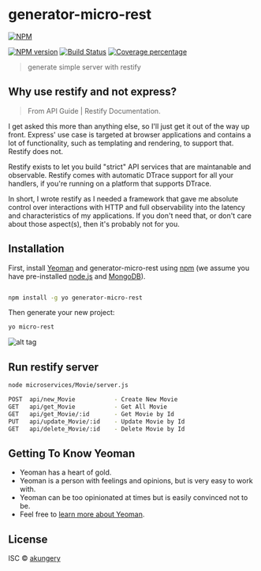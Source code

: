 # generator-micro-rest
[![NPM](https://nodei.co/npm/generator-micro-rest.png?downloads=true&downloadRank=true&stars=true)](https://nodei.co/npm/generator-micro-rest/)

[![NPM version][npm-image]][npm-url] [![Build Status][travis-image]][travis-url] [![Coverage percentage][coveralls-image]][coveralls-url]
> generate simple server with restify

## Why use restify and not express?

> From API Guide | Restify Documentation.

I get asked this more than anything else, so I'll just get it out of the way up front. Express' use case is targeted at browser applications and contains a lot of functionality, such as templating and rendering, to support that. Restify does not.

Restify exists to let you build "strict" API services that are maintanable and observable. Restify comes with automatic DTrace support for all your handlers, if you're running on a platform that supports DTrace.

In short, I wrote restify as I needed a framework that gave me absolute control over interactions with HTTP and full observability into the latency and characteristics of my applications. If you don't need that, or don't care about those aspect(s), then it's probably not for you.


## Installation

First, install [Yeoman](http://yeoman.io) and generator-micro-rest using [npm](https://www.npmjs.com/) (we assume you have pre-installed [node.js](https://nodejs.org/) and [MongoDB](https://docs.mongodb.com/manual/installation/)).
```bash

npm install -g yo generator-micro-rest
```

Then generate your new project:

```bash
yo micro-rest
```

![alt tag](https://i.imgur.com/6hVYuNq.png)

## Run restify server
```bash
node microservices/Movie/server.js
```
```bash
POST  api/new_Movie           - Create New Movie
GET   api/get_Movie           - Get All Movie
GET   api/get_Movie/:id       - Get Movie by Id
PUT   api/update_Movie/:id    - Update Movie by Id
GET   api/delete_Movie/:id    - Delete Movie by Id
```

## Getting To Know Yeoman

 * Yeoman has a heart of gold.
 * Yeoman is a person with feelings and opinions, but is very easy to work with.
 * Yeoman can be too opinionated at times but is easily convinced not to be.
 * Feel free to [learn more about Yeoman](http://yeoman.io/).

## License

ISC © [akungery](https://instagram.com/gery.wibowo)


[npm-image]: https://badge.fury.io/js/generator-micro-rest.svg
[npm-url]: https://npmjs.org/package/generator-micro-rest
[travis-image]: https://travis-ci.org/monkeymars/generator-micro-rest.svg?branch=master
[travis-url]: https://travis-ci.org/monkeymars/generator-micro-rest
[daviddm-image]: https://david-dm.org/monkeymars/generator-micro-rest.svg?theme=shields.io
[daviddm-url]: https://david-dm.org/monkeymars/generator-micro-rest
[coveralls-image]: https://coveralls.io/repos/monkeymars/generator-micro-rest/badge.svg
[coveralls-url]: https://coveralls.io/r/monkeymars/generator-micro-rest
